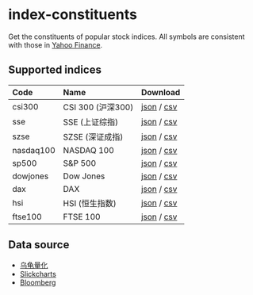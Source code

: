 # index-constituents
Get the constituents of popular stock indices.
All symbols are consistent with those in [Yahoo Finance](https://finance.yahoo.com/).

## Supported indices

| Code      |  Name             | Download                                                                                                                                                      |
|:----------|:------------------|:--------------------------------------------------------------------------------------------------------------------------------------------------------------|
| csi300    | CSI 300 (沪深300) | [json](https://yfiua.github.io/index-constituents/constituents-csi300.json) / [csv](https://yfiua.github.io/index-constituents/constituents-csi300.csv)       |
| sse       | SSE (上证综指)    | [json](https://yfiua.github.io/index-constituents/constituents-sse.json) / [csv](https://yfiua.github.io/index-constituents/constituents-sse.csv)             |
| szse      | SZSE (深证成指)   | [json](https://yfiua.github.io/index-constituents/constituents-szse.json) / [csv](https://yfiua.github.io/index-constituents/constituents-szse.csv)           |
| nasdaq100 | NASDAQ 100        | [json](https://yfiua.github.io/index-constituents/constituents-nasdaq100.json) / [csv](https://yfiua.github.io/index-constituents/constituents-nasdaq100.csv) |
| sp500     | S&P 500           | [json](https://yfiua.github.io/index-constituents/constituents-sp500.json) / [csv](https://yfiua.github.io/index-constituents/constituents-sp500.csv)         |
| dowjones  | Dow Jones         | [json](https://yfiua.github.io/index-constituents/constituents-dowjones.json) / [csv](https://yfiua.github.io/index-constituents/constituents-dowjones.csv)   |
| dax       | DAX               | [json](https://yfiua.github.io/index-constituents/constituents-dax.json) / [csv](https://yfiua.github.io/index-constituents/constituents-dax.csv)             |
| hsi       | HSI (恒生指数)    | [json](https://yfiua.github.io/index-constituents/constituents-hsi.json) / [csv](https://yfiua.github.io/index-constituents/constituents-hsi.csv)             |
| ftse100   | FTSE 100          | [json](https://yfiua.github.io/index-constituents/constituents-ftse100.json) / [csv](https://yfiua.github.io/index-constituents/constituents-ftse100.csv)     |

## Data source
* [乌龟量化](https://wglh.com/)
* [Slickcharts](https://www.slickcharts.com/)
* [Bloomberg](https://www.bloomberg.com/)
